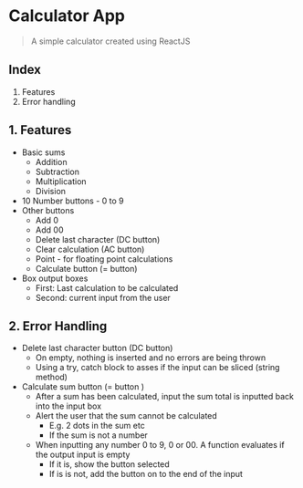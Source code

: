 # Calculator App

> A simple calculator created using ReactJS 

## Index 
1. Features
2. Error handling

## 1. Features
- Basic sums
  - Addition
  - Subtraction
  - Multiplication
  - Division
- 10 Number buttons - 0 to 9
- Other buttons 
  - Add 0 
  - Add 00
  - Delete last character (DC button)
  - Clear calculation (AC button)
  - Point - for floating point calculations
  - Calculate button (= button)
- Box output boxes
  - First: Last calculation to be calculated
  - Second: current input from the user

## 2. Error Handling 
- Delete last character button (DC button)
  - On empty, nothing is inserted and no errors are being thrown
  - Using a try, catch block to asses if the input can be sliced (string method) 
- Calculate sum button (= button )
  - After a sum has been calculated, input the sum total is inputted back into the input box 
  - Alert the user that the sum cannot be calculated
    - E.g. 2 dots in the sum etc
    - If the sum is not a number
  - When inputting any number 0 to 9, 0 or 00. A function evaluates if the output input is empty 
    - If it is, show the button selected
    - If is is not, add the button on to the end of the input